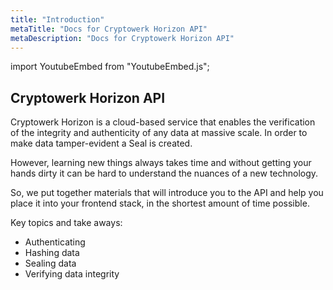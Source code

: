 ```yaml
---
title: "Introduction"
metaTitle: "Docs for Cryptowerk Horizon API"
metaDescription: "Docs for Cryptowerk Horizon API"
---
```

import YoutubeEmbed from "YoutubeEmbed.js";

<YoutubeEmbed link="https://www.youtube.com/embed/dG5FXKfaOVQ" />

## Cryptowerk Horizon API
Cryptowerk Horizon is a cloud-based service that enables the verification of the integrity and authenticity of any data at massive scale. In order to make data tamper-evident a Seal is created.

However, learning new things always takes time and without getting your hands dirty it can be hard to understand the nuances of a new technology.

So, we put together materials that will introduce you to the API and help you place it into your frontend stack, in the shortest amount of time possible.

Key topics and take aways:
- Authenticating
- Hashing data
- Sealing data
- Verifying data integrity
